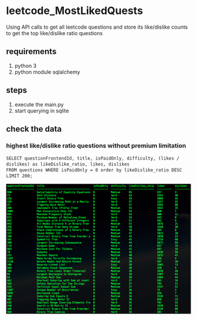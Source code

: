 # leetcode_MostLikedQuests
Using API calls to get all leetcode questions and store its like/dislike counts to get the top like/dislike ratio questions

## requirements
1. python 3
2. python module sqlalchemy

## steps
1. execute the main.py
2. start querying in sqlite

## check the data
### highest like/dislike ratio questions without premium limitation
```
SELECT questionFrontendId, title, isPaidOnly, difficulty, (likes / dislikes) as likeDislike_ratio, likes, dislikes
FROM questions WHERE isPaidOnly = 0 order by likeDislike_ratio DESC LIMIT 200;
```
![LikeDislieRatio.png](/pics/LikeDislieRatio.png)
